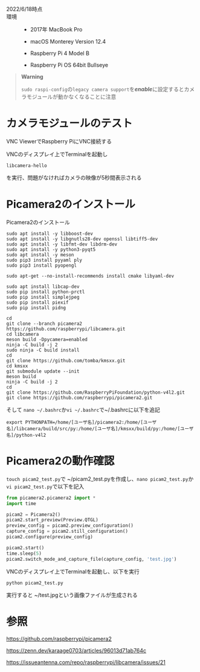 <dl>
  <dt>2022/6/18時点</dt>
  <dt>環境</dt>
  <dd> 
    
  * 2017年 MacBook Pro
      
  * macOS Monterey Version 12.4
      
  * Raspberry Pi 4 Model B
      
  * Raspberry Pi OS 64bit Bullseye</dd>
</dl>

>**Warning**
>
>`sudo raspi-config`の`legacy camera support`を***enable***に設定するとカメラモジュールが動かなくなることに注意

# カメラモジュールのテスト
VNC ViewerでRaspberry PiにVNC接続する

VNCのディスプレイ上でTerminalを起動し
```
libcamera-hello
```
を実行、問題がなければカメラの映像が5秒間表示される

# Picamera2のインストール
Picamera2のインストール
```
sudo apt install -y libboost-dev
sudo apt install -y libgnutls28-dev openssl libtiff5-dev
sudo apt install -y libfmt-dev libdrm-dev
sudo apt install -y python3-pyqt5
sudo apt install -y meson
sudo pip3 install pyyaml ply
sudo pip3 install pyopengl

sudo apt-get --no-install-recommends install cmake libyaml-dev

sudo apt install libcap-dev
sudo pip install python-prctl
sudo pip install simplejpeg
sudo pip install piexif
sudo pip install pidng

cd
git clone --branch picamera2 https://github.com/raspberrypi/libcamera.git
cd libcamera
meson build -Dpycamera=enabled
ninja -C build -j 2
sudo ninja -C build install
cd
git clone https://github.com/tomba/kmsxx.git
cd kmsxx
git submodule update --init
meson build
ninja -C build -j 2
cd
git clone https://github.com/RaspberryPiFoundation/python-v4l2.git
git clone https://github.com/raspberrypi/picamera2.git
```
そして
`nano ~/.bashrc`か`vi ~/.bashrc`で~/.bashrcに以下を追記
```
export PYTHONPATH=/home/[ユーザ名]/picamera2:/home/[ユーザ名]/libcamera/build/src/py:/home/[ユーザ名]/kmsxx/build/py:/home/[ユーザ名]/python-v4l2
```

# Picamera2の動作確認

`touch picam2_test.py`で ~/picam2_test.pyを作成し、`nano picam2_test.py`か`vi picam2_test.py`で以下を記入

```python
from picamera2.picamera2 import *
import time

picam2 = Picamera2()
picam2.start_preview(Preview.QTGL)
preview_config = picam2.preview_configuration()
capture_config = picam2.still_configuration()
picam2.configure(preview_config)

picam2.start()
time.sleep(5)
picam2.switch_mode_and_capture_file(capture_config, 'test.jpg')
```
VNCのディスプレイ上でTerminalを起動し、以下を実行
```
python picam2_test.py
```
実行すると ~/test.jpgという画像ファイルが生成される

# 参照
https://github.com/raspberrypi/picamera2

https://zenn.dev/karaage0703/articles/96013d71ab764c

https://issueantenna.com/repo/raspberrypi/libcamera/issues/21
